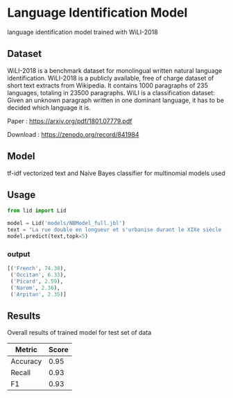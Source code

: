 # Language Identification Model

language identification model trained with WiLI-2018

## Dataset

WiLI-2018 is a benchmark dataset for monolingual written natural language identification. WiLI-2018 is a publicly available, free of charge dataset of short text extracts from Wikipedia. It contains 1000 paragraphs of 235 languages, totaling in 23500 paragraphs. WiLI is a classification dataset: Given an unknown paragraph written in one dominant language, it has to be decided which language it is.

Paper :  https://arxiv.org/pdf/1801.07779.pdf

Download : https://zenodo.org/record/841984

## Model 

tf-idf vectorized text and  Naive Bayes classifier for multinomial models used 

## Usage

```python
from lid import Lid

model = Lid('models/NBModel_full.jbl')
text = "La rue double en longueur et s'urbanise durant le XIXe siècle ; plusieurs usines et ateliers s'y installent."
model.predict(text,topk=5)

```
### output 

```python
[('French', 74.38),
 ('Occitan', 6.33),
 ('Picard', 2.59),
 ('Narom', 2.36),
 ('Arpitan', 2.35)]
```

## Results

Overall results of trained model for test set of data

| Metric   | Score |
|----------|-------|
| Accuracy | 0.95  |
| Recall   | 0.93  |
| F1       | 0.93  |



